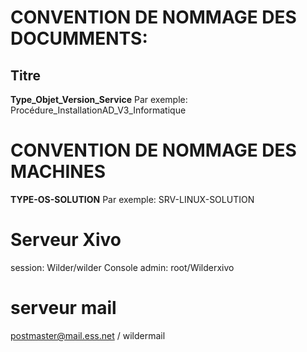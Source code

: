 # CONVENTION DE NOMMAGE DES DOCUMMENTS:
## Titre

**Type_Objet_Version_Service**
Par exemple: Procédure_InstallationAD_V3_Informatique

# CONVENTION DE NOMMAGE DES MACHINES

**TYPE-OS-SOLUTION**
Par exemple: SRV-LINUX-SOLUTION

# Serveur Xivo

session: Wilder/wilder
Console admin: root/Wilderxivo

# serveur mail

postmaster@mail.ess.net / wildermail
